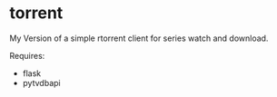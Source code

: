 torrent
=======

My Version of a simple rtorrent client for series watch and download.

Requires:

 * flask
 * pytvdbapi
